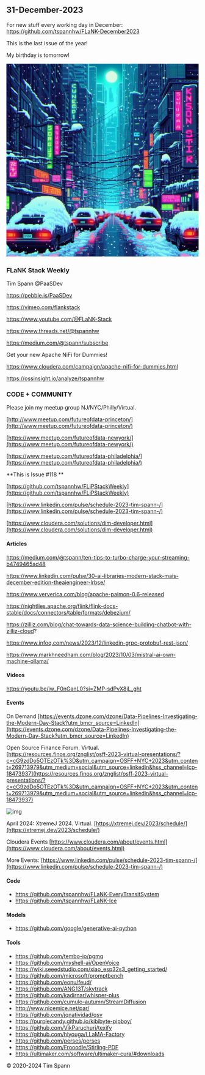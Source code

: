## 31-December-2023

For new stuff every working day in December: https://github.com/tspannhw/FLaNK-December2023

This is the last issue of the year!

My birthday is tomorrow!

![img]( https://github.com/tspannhw/FLiPStackWeekly/blob/main/generatedai/_1f47a1df-b69b-4e0d-93ad-7ee08106bc05.jpeg?raw=true)

### FLaNK Stack Weekly


Tim Spann @PaaSDev

https://pebble.is/PaaSDev

https://vimeo.com/flankstack

https://www.youtube.com/@FLaNK-Stack

https://www.threads.net/@tspannhw

https://medium.com/@tspann/subscribe

Get your new Apache NiFi for Dummies!

https://www.cloudera.com/campaign/apache-nifi-for-dummies.html

https://ossinsight.io/analyze/tspannhw



### CODE + COMMUNITY

Please join my meetup group NJ/NYC/Philly/Virtual. 

[http://www.meetup.com/futureofdata-princeton/](http://www.meetup.com/futureofdata-princeton/)

[https://www.meetup.com/futureofdata-newyork/](https://www.meetup.com/futureofdata-newyork/)

[https://www.meetup.com/futureofdata-philadelphia/](https://www.meetup.com/futureofdata-philadelphia/)


**This is Issue #118 **



[https://github.com/tspannhw/FLiPStackWeekly](https://github.com/tspannhw/FLiPStackWeekly)

[https://www.linkedin.com/pulse/schedule-2023-tim-spann-/](https://www.linkedin.com/pulse/schedule-2023-tim-spann-/)

[https://www.cloudera.com/solutions/dim-developer.html](https://www.cloudera.com/solutions/dim-developer.html)




#### Articles

https://medium.com/@tspann/ten-tips-to-turbo-charge-your-streaming-b4749465ad48

https://www.linkedin.com/pulse/30-ai-libraries-modern-stack-mais-december-edition-theaiengineer-lrbse/

https://www.ververica.com/blog/apache-paimon-0.6-released

https://nightlies.apache.org/flink/flink-docs-stable/docs/connectors/table/formats/debezium/

https://zilliz.com/blog/chat-towards-data-science-building-chatbot-with-zilliz-cloud?

https://www.infoq.com/news/2023/12/linkedin-grpc-protobuf-rest-json/

https://www.markhneedham.com/blog/2023/10/03/mistral-ai-own-machine-ollama/



#### Videos

https://youtu.be/iw_F0nGanL0?si=ZMP-sdPvX8jL_ght


#### Events

On Demand
[https://events.dzone.com/dzone/Data-Pipelines-Investigating-the-Modern-Day-Stack?utm_bmcr_source=LinkedIn](https://events.dzone.com/dzone/Data-Pipelines-Investigating-the-Modern-Day-Stack?utm_bmcr_source=LinkedIn)

Open Source Finance Forum.  Virtual.
[https://resources.finos.org/znglist/osff-2023-virtual-presentations/?c=cG9zdDo5OTEzOTk%3D&utm_campaign=OSFF+NYC+2023&utm_content=269713979&utm_medium=social&utm_source=linkedin&hss_channel=lcp-18473937](https://resources.finos.org/znglist/osff-2023-virtual-presentations/?c=cG9zdDo5OTEzOTk%3D&utm_campaign=OSFF+NYC+2023&utm_content=269713979&utm_medium=social&utm_source=linkedin&hss_channel=lcp-18473937)

![img](https://media.licdn.com/dms/image/D4E22AQFBasCuZrsnJg/feedshare-shrink_800/0/1702310406179?e=1704931200&v=beta&t=4w-KHZHp074hHIypUEyDUkqUGu9nWXAeGRNPnFyNUUg)


April 2024: XtremeJ 2024. Virtual.
[https://xtremej.dev/2023/schedule/](https://xtremej.dev/2023/schedule/)


Cloudera Events
[https://www.cloudera.com/about/events.html](https://www.cloudera.com/about/events.html)

More Events:
[https://www.linkedin.com/pulse/schedule-2023-tim-spann-/](https://www.linkedin.com/pulse/schedule-2023-tim-spann-/)


#### Code

* https://github.com/tspannhw/FLaNK-EveryTransitSystem
* https://github.com/tspannhw/FLaNK-Ice

#### Models

* https://github.com/google/generative-ai-python

#### Tools

* https://github.com/tembo-io/pgmq
* https://github.com/myshell-ai/OpenVoice
* https://wiki.seeedstudio.com/xiao_esp32s3_getting_started/
* https://github.com/microsoft/promptbench
* https://github.com/eonu/feud/
* https://github.com/ANG13T/skytrack
* https://github.com/kadirnar/whisper-plus
* https://github.com/cumulo-autumn/StreamDiffusion
* http://www.nicemice.net/par/
* https://github.com/jqnatividad/qsv
* https://purplecandy.github.io/kibibyte-pipboy/
* https://github.com/VikParuchuri/texify
* https://github.com/hiyouga/LLaMA-Factory
* https://github.com/perses/perses
* https://github.com/Frooodle/Stirling-PDF
* https://ultimaker.com/software/ultimaker-cura/#downloads


&copy; 2020-2024 Tim Spann
